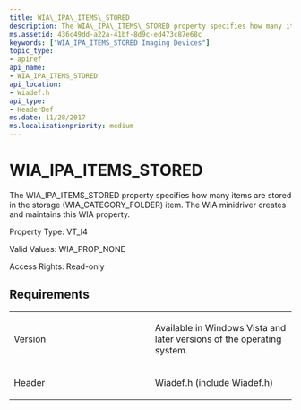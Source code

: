 ```yaml
---
title: WIA\_IPA\_ITEMS\_STORED
description: The WIA\_IPA\_ITEMS\_STORED property specifies how many items are stored in the storage (WIA\_CATEGORY\_FOLDER) item. The WIA minidriver creates and maintains this WIA property.
ms.assetid: 436c49dd-a22a-41bf-8d9c-ed473c87e68c
keywords: ["WIA_IPA_ITEMS_STORED Imaging Devices"]
topic_type:
- apiref
api_name:
- WIA_IPA_ITEMS_STORED
api_location:
- Wiadef.h
api_type:
- HeaderDef
ms.date: 11/28/2017
ms.localizationpriority: medium
---
```


# WIA\_IPA\_ITEMS\_STORED


The WIA\_IPA\_ITEMS\_STORED property specifies how many items are stored in the storage (WIA\_CATEGORY\_FOLDER) item. The WIA minidriver creates and maintains this WIA property.

Property Type: VT\_I4

Valid Values: WIA\_PROP\_NONE

Access Rights: Read-only

Requirements
------------

<table>
<colgroup>
<col width="50%" />
<col width="50%" />
</colgroup>
<tbody>
<tr class="odd">
<td><p>Version</p></td>
<td><p>Available in Windows Vista and later versions of the operating system.</p></td>
</tr>
<tr class="even">
<td><p>Header</p></td>
<td>Wiadef.h (include Wiadef.h)</td>
</tr>
</tbody>
</table>

 

 





